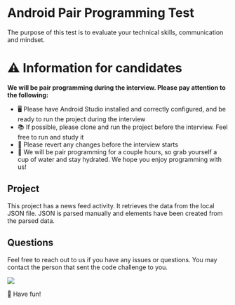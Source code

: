 # Android Pair Programming Test

The purpose of this test is to evaluate your technical skills, communication and mindset.

# ⚠️ Information for candidates

**We will be pair programming during the interview. Please pay attention to the following:**

- 🖥️ Please have Android Studio installed and correctly configured, and be ready to run the project during the interview
- 📚 If possible, please clone and run the project before the interview. Feel free to run and study it
- 🙏 Please revert any changes before the interview starts
- 🐳 We will be pair programming for a couple hours, so grab yourself a cup of water and stay hydrated. We hope you enjoy programming with us! 

## Project

This project has a news feed activity. It retrieves the data from the local JSON file. JSON is parsed manually and elements have been created from the parsed data.

## Questions

Feel free to reach out to us if you have any issues or questions. You may contact the person that sent the code challenge to you.

![](https://media.giphy.com/media/uADx98ByhpOwcE7KhW/giphy.gif)

:rocket: Have fun!
